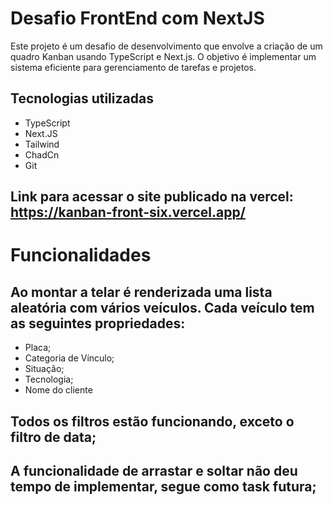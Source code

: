 # Desafio FrontEnd com NextJS

Este projeto é um desafio de desenvolvimento que envolve a criação de um quadro Kanban usando TypeScript e Next.js. O objetivo é implementar um sistema eficiente para gerenciamento de tarefas e projetos.

## Tecnologias utilizadas
- TypeScript
- Next.JS
- Tailwind
- ChadCn
- Git

## Link para acessar o site publicado na vercel: https://kanban-front-six.vercel.app/

# Funcionalidades

## Ao montar a telar é renderizada uma lista aleatória com vários veículos. Cada veículo tem as seguintes propriedades:
  - Placa;
  - Categoria de Vínculo;
  - Situação;
  - Tecnologia;
  - Nome do cliente

## Todos os filtros estão funcionando, exceto o filtro de data;
## A funcionalidade de arrastar e soltar não deu tempo de implementar, segue como task futura;
  
